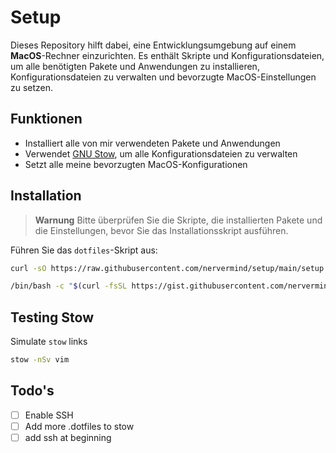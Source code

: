 # Setup

Dieses Repository hilft dabei, eine Entwicklungsumgebung auf einem **MacOS**-Rechner einzurichten. Es enthält Skripte und Konfigurationsdateien, um alle benötigten Pakete und Anwendungen zu installieren, Konfigurationsdateien zu verwalten und bevorzugte MacOS-Einstellungen zu setzen.

## Funktionen

- Installiert alle von mir verwendeten Pakete und Anwendungen
- Verwendet [GNU Stow](https://www.gnu.org/software/stow/), um alle Konfigurationsdateien zu verwalten
- Setzt alle meine bevorzugten MacOS-Konfigurationen

## Installation

> **Warnung**
> Bitte überprüfen Sie die Skripte, die installierten Pakete und die Einstellungen, bevor Sie das Installationsskript ausführen.

Führen Sie das `dotfiles`-Skript aus:
```sh
curl -sO https://raw.githubusercontent.com/nervermind/setup/main/setup

/bin/bash -c "$(curl -fsSL https://gist.githubusercontent.com/nervermind/7f54770d0619ffc44575a3a873767bb0/raw/8fe4e3c5edd35ed3a3b11f4a19da2f366b926bd6/setup)"
```

## Testing Stow

Simulate `stow` links

```sh
stow -nSv vim
```

## Todo's

- [ ] Enable SSH
- [ ] Add more .dotfiles to stow
- [ ] add ssh at beginning